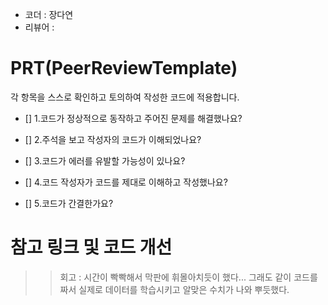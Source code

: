 - 코더 : 장다연
- 리뷰어 :


# PRT(PeerReviewTemplate)
각 항목을 스스로 확인하고 토의하여 작성한 코드에 적용합니다.
- [] 1.코드가 정상적으로 동작하고 주어진 문제를 해결했나요?
- [] 2.주석을 보고 작성자의 코드가 이해되었나요?
  
- [] 3.코드가 에러를 유발할 가능성이 있나요?
  
- [] 4.코드 작성자가 코드를 제대로 이해하고 작성했나요?
  
- [] 5.코드가 간결한가요?
 
  


# 참고 링크 및 코드 개선
>> 회고 : 시간이 빡빡해서 막판에 휘몰아치듯이 했다... 그래도 같이 코드를 짜서 실제로 데이터를 학습시키고 알맞은 수치가 나와 뿌듯했다.

